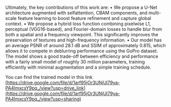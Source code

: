 Ultimately, the key contributions of this work are: 
• We propose a U-Net architecture augmented with selfattention, CBAM components, and multi-scale feature learning to boost feature refinement and capture global context.
• We propose a hybrid loss function combining pixelwise L1, perceptual (VGG16-based), and Fourier-domain losses to handle blur from both a spatial and a frequency viewpoint. This significantly improves the preservation of textures and high-frequency information.
• Our model has an average PSNR of around 28.1 dB and SSIM of approximately 0.815, which allows it to compete in deblurring performance using the GoPro dataset. The model shows a good trade-off between efficiency and performance with a fairly small model of roughly 30 million parameters, training efficiently with minimal augmentation and a simple training schedule.




You can find the trained model in this link
[https://drive.google.com/file/d/1arf95jOr3UNjUl79ya-PA4ImxcsY9pq_/view?usp=drive_link](https://drive.google.com/file/d/1arf95jOr3UNjUl79ya-PA4ImxcsY9pq_/view?usp=sharing)
